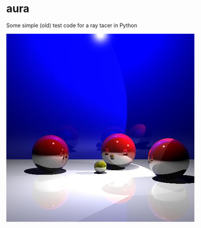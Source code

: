 # aura

Some simple (old) test code for a ray tacer in Python

<img src="render.jpg" alt="render"/>
